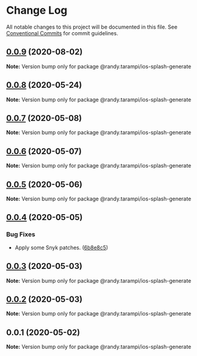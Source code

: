 # Change Log

All notable changes to this project will be documented in this file.
See [Conventional Commits](https://conventionalcommits.org) for commit guidelines.

## [0.0.9](https://github.com/randytarampi/ios-splash-generate/compare/@randy.tarampi/ios-splash-generate@0.0.8...@randy.tarampi/ios-splash-generate@0.0.9) (2020-08-02)

**Note:** Version bump only for package @randy.tarampi/ios-splash-generate





## [0.0.8](https://github.com/randytarampi/ios-splash-generate/compare/@randy.tarampi/ios-splash-generate@0.0.7...@randy.tarampi/ios-splash-generate@0.0.8) (2020-05-24)

**Note:** Version bump only for package @randy.tarampi/ios-splash-generate





## [0.0.7](https://github.com/randytarampi/ios-splash-generate/compare/@randy.tarampi/ios-splash-generate@0.0.6...@randy.tarampi/ios-splash-generate@0.0.7) (2020-05-08)

**Note:** Version bump only for package @randy.tarampi/ios-splash-generate





## [0.0.6](https://github.com/randytarampi/ios-splash-generate/compare/@randy.tarampi/ios-splash-generate@0.0.5...@randy.tarampi/ios-splash-generate@0.0.6) (2020-05-07)

**Note:** Version bump only for package @randy.tarampi/ios-splash-generate





## [0.0.5](https://github.com/randytarampi/ios-splash-generate/compare/@randy.tarampi/ios-splash-generate@0.0.4...@randy.tarampi/ios-splash-generate@0.0.5) (2020-05-06)

**Note:** Version bump only for package @randy.tarampi/ios-splash-generate





## [0.0.4](https://github.com/randytarampi/ios-splash-generate/compare/@randy.tarampi/ios-splash-generate@0.0.3...@randy.tarampi/ios-splash-generate@0.0.4) (2020-05-05)


### Bug Fixes

* Apply some Snyk patches. ([6b8e8c5](https://github.com/randytarampi/ios-splash-generate/commit/6b8e8c5e3e08ffacfaacc92ea3d8de16da186fc4))





## [0.0.3](https://github.com/randytarampi/ios-splash-generate/compare/@randy.tarampi/ios-splash-generate@0.0.2...@randy.tarampi/ios-splash-generate@0.0.3) (2020-05-03)

**Note:** Version bump only for package @randy.tarampi/ios-splash-generate





## [0.0.2](https://github.com/randytarampi/ios-splash-generate/compare/@randy.tarampi/ios-splash-generate@0.0.1...@randy.tarampi/ios-splash-generate@0.0.2) (2020-05-03)

**Note:** Version bump only for package @randy.tarampi/ios-splash-generate





## 0.0.1 (2020-05-02)

**Note:** Version bump only for package @randy.tarampi/ios-splash-generate
